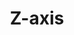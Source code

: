 --- 
title  : "Z-axis "
category   : "Multi-axis technology"
headline   : " "
short_desc : " "
long_desc : "Complete Z-axis module of a tool machine
                     Includes C-axis and machining unit "
img   : "/images/z-achse.png"
series : "/benz/wood/woodmachinetechnologies/woodmultiaxis/"
link : "zaxis"
---